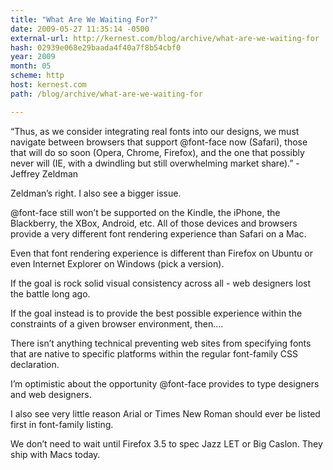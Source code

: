 ```yaml
---
title: "What Are We Waiting For?"
date: 2009-05-27 11:35:14 -0500
external-url: http://kernest.com/blog/archive/what-are-we-waiting-for
hash: 02939e068e29baada4f40a7f8b54cbf0
year: 2009
month: 05
scheme: http
host: kernest.com
path: /blog/archive/what-are-we-waiting-for

---
```


“Thus, as we consider integrating real fonts into our designs, we must navigate between browsers that support @font-face now (Safari), those that will do so soon (Opera, Chrome, Firefox), and the one that possibly never will (IE, with a dwindling but still overwhelming market share).”  - Jeffrey Zeldman

Zeldman’s right. I also see a bigger issue.

@font-face still won’t be supported on the Kindle, the iPhone, the Blackberry, the XBox, Android, etc. All of those devices and browsers provide a very different font rendering experience than Safari on a Mac.

Even that font rendering experience is different than Firefox on Ubuntu or even Internet Explorer on Windows (pick a version).

If the goal is rock solid visual consistency across all - web designers lost the battle long ago. 

If the goal instead is to provide the best possible experience within the constraints of a given browser environment, then….

There isn’t anything technical preventing web sites from specifying fonts that are native to specific platforms within the regular font-family CSS declaration.

I’m optimistic about the opportunity  @font-face provides to type designers and web designers. 

I also see very little reason Arial or Times New Roman should ever be listed first in font-family listing.

We don’t need to wait until Firefox 3.5 to spec Jazz LET or Big Caslon. They ship with Macs today.

